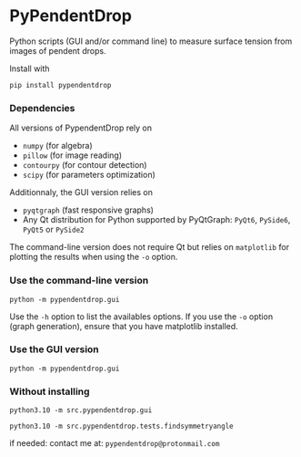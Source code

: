 # PyPendentDrop

Python scripts (GUI and/or command line) to measure surface tension from images of pendent drops.

Install with

    pip install pypendentdrop


### Dependencies

All versions of PypendentDrop rely on

* `numpy` (for algebra)
* `pillow` (for image reading)
* `contourpy` (for contour detection)
* `scipy` (for parameters optimization)

Additionnaly, the GUI version relies on

* `pyqtgraph` (fast responsive graphs)
* Any Qt distribution for Python supported by PyQtGraph: `PyQt6`, `PySide6`, `PyQt5` or `PySide2`

The command-line version does not require Qt but relies on `matplotlib` for plotting the results when using the `-o` option.

### Use the command-line version

    python -m pypendentdrop.gui

Use the `-h` option to list the availables options. If you use the `-o` option (graph generation), ensure that you have matplotlib installed.

### Use the GUI version

    python -m pypendentdrop.gui

### Without installing

    python3.10 -m src.pypendentdrop.gui
    
    python3.10 -m src.pypendentdrop.tests.findsymmetryangle

if needed: contact me at: `pypendentdrop@protonmail.com`